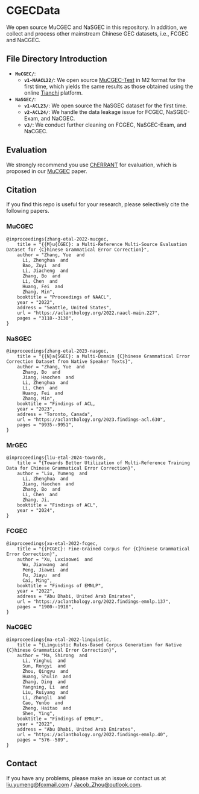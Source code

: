 # CGECData
We open source MuCGEC and NaSGEC in this repository. In addition, we collect and process other mainstream Chinese GEC datasets, i.e., FCGEC and NaCGEC.

## File Directory Introduction

+ **`MuCGEC/`**:
  + **`v1-NAACL22/`**: We open source [MuCGEC-Test](MuCGEC/MuCGEC-v1/mucgec.test.m2) in M2 format for the first time, which yields the same results as those obtained using the online [Tianchi](https://tianchi.aliyun.com/dataset/131328/submission) platform. 
+ **`NaSGEC/`**:
  + **`v1-ACL23/`**: We open source the NaSGEC dataset for the first time.
  + **`v2-ACL24/`**: We handle the data leakage issue for FCGEC, NaSGEC-Exam, and NaCGEC.
  + **`v3/`**: We conduct further cleaning on FCGEC, NaSGEC-Exam, and NaCGEC.

## Evaluation

We strongly recommend you use [ChERRANT](https://github.com/HillZhang1999/MuCGEC/tree/main/scorers/ChERRANT) for evaluation, which is proposed in our [MuCGEC](https://aclanthology.org/2022.naacl-main.227/) paper.

## Citation

If you find this repo is useful for your research, please selectively cite the following papers.

### MuCGEC
```
@inproceedings{zhang-etal-2022-mucgec,
    title = "{{M}u{CGEC}: a Multi-Reference Multi-Source Evaluation Dataset for {C}hinese Grammatical Error Correction}",
    author = "Zhang, Yue  and
      Li, Zhenghua  and
      Bao, Zuyi  and
      Li, Jiacheng  and
      Zhang, Bo  and
      Li, Chen  and
      Huang, Fei  and
      Zhang, Min",
    booktitle = "Proceedings of NAACL",
    year = "2022",
    address = "Seattle, United States",
    url = "https://aclanthology.org/2022.naacl-main.227",
    pages = "3118--3130",
}
```

### NaSGEC
```
@inproceedings{zhang-etal-2023-nasgec,
    title = "{{N}a{SGEC}: a Multi-Domain {C}hinese Grammatical Error Correction Dataset from Native Speaker Texts}",
    author = "Zhang, Yue  and
      Zhang, Bo  and
      Jiang, Haochen  and
      Li, Zhenghua  and
      Li, Chen  and
      Huang, Fei  and
      Zhang, Min",
    booktitle = "Findings of ACL,
    year = "2023",
    address = "Toronto, Canada",
    url = "https://aclanthology.org/2023.findings-acl.630",
    pages = "9935--9951",
}
```

### MrGEC
```
@inproceedings{liu-etal-2024-towards,
    title = "{Towards Better Utilization of Multi-Reference Training Data for Chinese Grammatical Error Correction}",
    author = "Liu, Yumeng  and
      Li, Zhenghua  and
      Jiang, Haochen  and
      Zhang, Bo  and
      Li, Chen  and
      Zhang, Ji,
    booktitle = "Findings of ACL",
    year = "2024",
}
```

### FCGEC
```
@inproceedings{xu-etal-2022-fcgec,
    title = "{{FCGEC}: Fine-Grained Corpus for {C}hinese Grammatical Error Correction}",
    author = "Xu, Lvxiaowei  and
      Wu, Jianwang  and
      Peng, Jiawei  and
      Fu, Jiayu  and
      Cai, Ming",
    booktitle = "Findings of EMNLP",
    year = "2022",
    address = "Abu Dhabi, United Arab Emirates",
    url = "https://aclanthology.org/2022.findings-emnlp.137",
    pages = "1900--1918",
}
```

### NaCGEC
```
@inproceedings{ma-etal-2022-linguistic,
    title = "{Linguistic Rules-Based Corpus Generation for Native {C}hinese Grammatical Error Correction}",
    author = "Ma, Shirong  and
      Li, Yinghui  and
      Sun, Rongyi  and
      Zhou, Qingyu  and
      Huang, Shulin  and
      Zhang, Ding  and
      Yangning, Li  and
      Liu, Ruiyang  and
      Li, Zhongli  and
      Cao, Yunbo  and
      Zheng, Haitao  and
      Shen, Ying",
    booktitle = "Findings of EMNLP",
    year = "2022",
    address = "Abu Dhabi, United Arab Emirates",
    url = "https://aclanthology.org/2022.findings-emnlp.40",
    pages = "576--589",
}
```

## Contact
If you have any problems, please make an issue or contact us at liu.yumeng@foxmail.com / Jacob_Zhou@outlook.com. 
